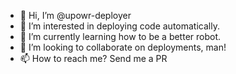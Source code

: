 - 👋 Hi, I’m @upowr-deployer
- 👀 I’m interested in deploying code automatically.
- 🌱 I’m currently learning how to be a better robot.
- 💞️ I’m looking to collaborate on deployments, man!
- 📫 How to reach me? Send me a PR

<!---
upowr-deployer/upowr-deployer is a ✨ special ✨ repository because its `README.md` (this file) appears on your GitHub profile.
You can click the Preview link to take a look at your changes.
--->
